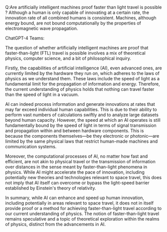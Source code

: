 Q:Are artificially intelligent machines proof faster than light travel is possible ? Although a human is only capable of innovating at a certain rate, the innovation rate of all combined humans is consistent. Machines, although energy bound, are not bound computationally by the properties of electromagnetic wave propagation.

ChatGPT-4 Teams:

The question of whether artificially intelligent machines are proof that faster-than-light (FTL) travel is possible involves a mix of theoretical physics, computer science, and a bit of philosophical inquiry.

Firstly, the capabilities of artificial intelligence (AI), even advanced ones, are currently limited by the hardware they run on, which adheres to the laws of physics as we understand them. These laws include the speed of light as a fundamental limit for the propagation of information and energy. Therefore, the current understanding of physics holds that nothing can travel faster than the speed of light in a vacuum.

AI can indeed process information and generate innovations at rates that may far exceed individual human capabilities. This is due to their ability to perform vast numbers of calculations swiftly and to analyze large datasets beyond human capacity. However, the speed at which an AI operates is still fundamentally bound by the speed of light in terms of signal transmission and propagation within and between hardware components. This is because the components themselves—be they electronic or photonic—are limited by the same physical laws that restrict human-made machines and communication systems.

Moreover, the computational processes of AI, no matter how fast and efficient, are not akin to physical travel or the transmission of information over distances in the sense meant by faster-than-light phenomena in physics. While AI might accelerate the pace of innovation, including potentially new theories and technologies relevant to space travel, this does not imply that AI itself can overcome or bypass the light-speed barrier established by Einstein's theory of relativity.

In summary, while AI can enhance and speed up human innovation, including potentially in areas relevant to space travel, it does not in itself provide proof or a method for achieving faster-than-light travel according to our current understanding of physics. The notion of faster-than-light travel remains speculative and a topic of theoretical exploration within the realms of physics, distinct from the advancements in AI.
